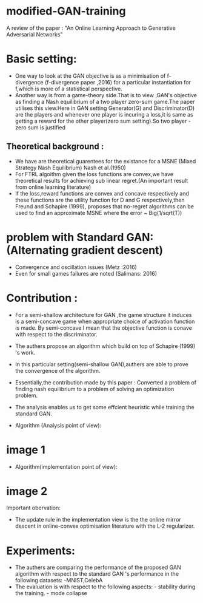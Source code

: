 # modified-GAN-training

A review of the paper : "An Online Learning Approach to Generative Adversarial Networks" <br />

# Basic setting:

- One way to look at the GAN objective is as a minimisation of f-divergence (f-divergence paper ,2016) for a particular instantiation for f,which is more of a statistical perspective.
- Another way is from a game-theory side.That is to view ,GAN's objective as finding a Nash equilibrium of a two player zero-sum game.The paper utilises this view.Here in GAN setting  Generator(G)  and Discriminator(D) are the players and whenever one player is incuring a loss,it is same as getting a reward for the other player(zero sum setting).So two player -zero sum is justified <br />

## Theoretical background :

- We have are theoretical guarentees for the existance for a MSNE (Mixed Strategy Nash Equilibrium) Nash et al.(1950) <br />
- For FTRL algoithm given the loss functions are convex,we have theoretical results for achieving sub linear regret.(An important result from online learning literature)<br />
- If the loss,reward functions are convex and concave respectively and these functions are the utility function for D and G respectively,then Freund and Schapire (1999), proposes that no-regret algorithms can be used to find an approximate MSNE where the error ~ Big(1/sqrt(T))<br />

# problem with Standard GAN:(Alternating gradient descent)

- Convergence and oscillation issues (Metz :2016) <br />
- Even for small games failures are noted (Salimans: 2016) <br />   

# Contribution :

- For a semi-shallow architecture for GAN ,the game structure it induces is a semi-concave game when appropriate choice of activation function is made. By semi-concave I mean that the objective function is conave with respect to the discriminator.

- The authers propose an algorithm which build on top of Schapire (1999) 's work.
- In this particular setting(semi-shallow GAN),authers are able to prove the convergence of the algorithm.

- Essentially,the contribution made by this paper :
        Converted a problem of finding nash equilibrium to a problem of solving an optimization problem.

- The analysis enables us to get some effcient heuristic while training the standard GAN.

- Algorithm (Analysis point of view):

# image 1


- Algorithm(implementation point of view):





# image 2

Important obervation:<br />





- The update rule in the implementation view is the the online mirror descent in online-convex optimisation literature with the L-2 regularizer.





# Experiments:
- The authers are comparing the performance of the proposed GAN algorithm with respect to the standard GAN 's performance in the following datasets:
        -MNIST,CelebA
- The evaluation is with respect to the following aspects:
        - stability during the training.
        - mode collapse



<!-- # Plan:
- Implement the algorithm and comapre it's performance with the standard GAN in terms of:
    - stability
    - sample diversity
    - mode collapse

    (Since the original architecture is not available in the paper.I'm not sure to what extend I could replicate) -->





